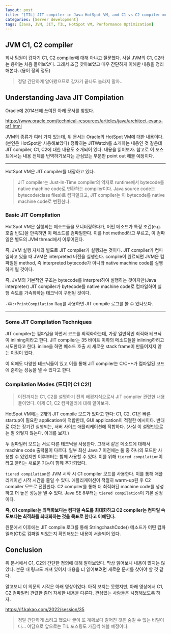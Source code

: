 ```yaml
---
layout: post
title: "[TIL] JIT compiler in Java HotSpot VM, and C1 vs C2 compiler mode"
categories: [Server development]
tags: [Java, JVM, JIT, TIL, HotSpot VM, Performance Optimization]
---
```


## JVM C1, C2 compiler

회사 팀원이 갑자기 C1, C2 compiler에 대해 아냐고 질문했다. 사실 JVM의 C1, C2라는 용어는 처음 들어보았다. 그래서 조금 찾아보았고 매우 간단하게 이해한 내용을 정리해본다. (용어 정의 정도)

> 정말 간단하게 알아봤으므로 갑자기 끝나도 놀라지 말자..

## Understanding Java JIT Compilation

Oracle에 2014년에 쓰여진 아래 문서를 찾았다.

<https://www.oracle.com/technical-resources/articles/java/architect-evans-pt1.html>

JVM의 종류가 여러 가지 있는데, 위 문서는 Oracle의 HotSpot VM에 대한 내용이다. (본인은 HotSpot만 사용해보았다) 정확히는 JITWatch를 소개하는 내용인 것 같은데 JIT compiler, C1, C2에 대한 내용도 소개되어 있다. 내용을 읽어보자. 참고로 이 포스트에서는 내용 전체를 번역하기보다는 관심있는 부분만 point out 해볼 예정이다.

---

HotSpot VM은 JIT compiler를 내장하고 있다.

> JIT compiler는 Just-In-Time compiler의 약자로 runtime에서 bytecode를 native machine code로 변환하는 compiler이다.
> Java source code는 bytecode(class files)로 컴파일되고, JIT compiler는 이 bytecode를 native machine code로 변환한다.

### Basic JIT Compilation

HotSpot VM은 실행되는 메소드들을 모니터링하다가, 어떤 메소드가 특정 조건(e.g. 호출 빈도)을 만족하면 이 메소드를 컴파일한다. 이를 hot method라고 부르고, 이 컴파일은 별도의 JVM thread에서 이루어진다.

즉, JVM 실행 자체와 별도로 JIT compiler가 실행되는 것이다. JIT compiler가 컴파일하고 있을 때 JVM은 interpreted 버전을 실행한다. compile이 완료되면 JVM은 컴파일된 method, 즉 interpreted bytecode가 아니라 native machine code를 실행하게 될 것이다.

즉, JVM의 기본적인 구조는 bytecode를 interpret하여 실행하는 것이지만(Java interpreter) JIT compiler가 bytecode를 native machine code로 컴파일하여 실행 속도를 가속화하는 테크닉이 구현된 것이다.

`-XX:+PrintCompilation` flag를 사용하면 JIT compile 로그를 볼 수 있나보다.

---

### Some JIT Compilation Techniques

JIT compiler는 컴파일을 하면서 코드를 최적화하는데, 가장 일반적인 최적화 테크닉이 inlining이라고 한다. JIT compiler는 35 바이트 이하의 메소드들을 inlining하려고 시도한다고 한다. inline을 하면 메소드 호출 시 새로운 stack frame이 만들어지지 않는 이점이 있다.

이 외에도 다양한 테크닉들이 있고 이를 통해 JIT compiler는 C/C++가 컴파일된 코드에 준하는 성능을 낼 수 있다고 한다.

### Compilation Modes (드디어 C1 C2!)

> 이전까지는 C1, C2를 설명하기 전의 배경지식으로서 JIT compiler 관련한 내용들이었다. 이제 C1, C2 컴파일러에 대해 알아보자.

HotSpot VM에는 2개의 JIT compile 모드가 있다고 한다: C1, C2. C1은 빠른 startup이 필요한 application에 적합한데, GUI application이 적절한 예시이다. 반대로 C2는 장기간 실행되는, 서버 사이드 애플리케이션에 적합하다. (사실 이 설명만으로는 잘 와닿지 않는다. 아래를 보자.)

두 컴파일러 모드는 서로 다른 테크닉을 사용한다. 그래서 같은 메소드에 대해서 machine code 출력물이 다르다. 일부 최신 Java 7 이전에는 둘 중 하나의 모드만 사용할 수 있었지만 이후부터는 함께 사용할 수 있다. 이를 위해 `tiered compilation`이라고 불리는 새로운 기능이 함께 추가되었다.

`tiered compilation`은 JVM 시작 시 C1 compiler 모드를 사용한다. 이를 통해 애플리케이션 시작 시간을 줄일 수 있다. 애플리케이션이 적절히 warm-up된 후 C2 compiler 모드로 전환한다. C2 compiler를 통해 더 최적화된 machine code를 생성하고 더 높은 성능을 낼 수 있다. Java SE 8부터는 `tiered compilation`이 기본 설정이다.

**즉, C1 compiler는 최적화보다는 컴파일 속도를 최대화하고 C2 compiler는 컴파일 속도보다는 최적화를 최대화하는 것을 목표로 한다고 이해된다.**

원문에서 이후에는 JIT compile 로그를 통해 String::hashCode() 메소드가 어떤 컴파일러(C1)로 컴파일 되었는지 확인해보는 내용이 서술되어 있다.

## Conclusion

위 문서에서 C1, C2의 간단한 정의에 대해 알아보았다. 막상 읽어보니 내용이 많지는 않았다. 본문 내 링크도 깨져 있어서 내용을 더 읽어보려면 새로운 문서를 찾아야 할 것 같다.

알고보니 이 의문의 시작은 아래 영상이었다. 아직 보지는 못했지만, 아래 영상에서 C1, C2 컴파일러 관련한 좀더 자세한 내용을 다룬다. 관심있는 사람들은 시청해보도록 하자.

<https://if.kakao.com/2022/session/35>

> 정말 간단하게 쓰려고 했으나 글이 또 계획보다 길어진 것은 숨길 수 없는 비밀이다...
여담으로 앞으로는 TIL 포스팅도 가끔씩 해볼 예정이다.
